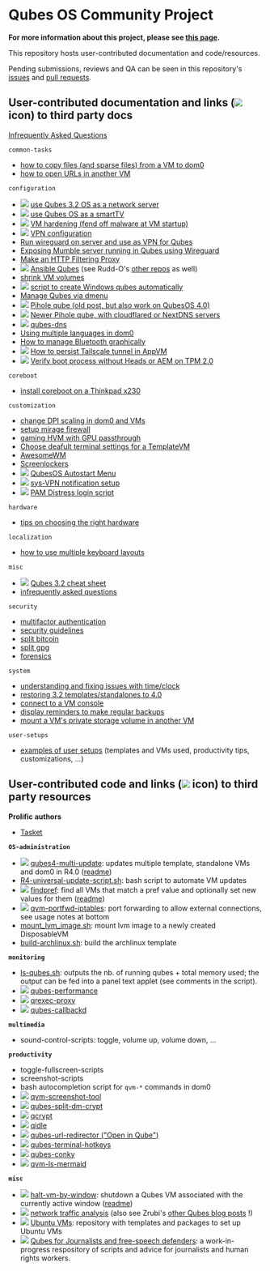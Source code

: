# Qubes OS Community Project

**For more information about this project, please see [this
page](https://qubes-community.github.io/).**

This repository hosts user-contributed documentation and code/resources. 

Pending submissions, reviews and QA can be seen in this repository's
[issues](https://github.com/Qubes-Community/Contents/issues) and [pull
requests](https://github.com/Qubes-Community/Contents/pulls).

## User-contributed documentation and links (![](/_res/l.png) icon) to third party docs

[Infrequently Asked Questions](/docs/misc/iaq.adoc)

`common-tasks`
- [how to copy files (and sparse files) from a VM to dom0](/docs/common-tasks/copying-files-to-dom0.md)
- [how to open URLs in another VM](/docs/common-tasks/opening-urls-in-vms.md)

`configuration`
- ![](/_res/l.png) [use Qubes 3.2 OS as a network server](https://github.com/Rudd-O/qubes-network-server)
- ![](/_res/l.png) [use Qubes OS as a smartTV](https://github.com/Aekez/QubesTV)
- ![](/_res/l.png) [VM hardening (fend off malware at VM startup)](https://github.com/tasket/Qubes-VM-hardening)
- ![](/_res/l.png) [VPN configuration](https://github.com/tasket/Qubes-vpn-support)
- [Run wireguard on server and use as VPN for Qubes](/docs/wireguard/README.md)
- [Exposing Mumble server running in Qubes using Wireguard](/docs/mumble/README.md)
- [Make an HTTP Filtering Proxy](/docs/configuration/http-proxy.md)
- ![](/_res/l.png) [Ansible Qubes](https://github.com/Rudd-O/ansible-qubes) (see
  Rudd-O's [other repos](https://github.com/Rudd-O?tab=repositories) as well)
- [shrink VM volumes](/docs/configuration/shrink-volumes.md)
- ![](/_res/l.png) [script to create Windows qubes automatically](https://github.com/elliotkillick/qvm-create-windows-qube)
- [Manage Qubes via dmenu](/docs/configuration/qmenu.md)
- ![](/_res/l.png) [Pihole qube (old post, but also work on QubesOS 4.0)](https://blog.tufarolo.eu/how-to-configure-pihole-in-qubesos-proxyvm/)
- ![](/_res/l.png) [Newer Pihole qube, with cloudflared or NextDNS servers](https://github.com/92VV3M42d3v8/PiHole/blob/master/PiHole%20Cloudflared)
- ![](/_res/l.png) [qubes-dns](https://github.com/3hhh/qubes-dns/)
- [Using multiple languages in dom0](/docs/localization/multi-language-support-dom0.md)
- [How to manage Bluetooth graphically](/docs/configuration/bluetooth.md)
- ![](/_res/l.png) [How to persist Tailscale tunnel in AppVM](/docs/customization/tailscale.md)
- ![](/_res/l.png) [Verify boot process without Heads or AEM on TPM 2.0](https://github.com/kennethrrosen/qubes-boot-verification)

`coreboot`
- [install coreboot on a Thinkpad x230](/docs/coreboot/x230.md)

`customization`
- [change DPI scaling in dom0 and VMs](/docs/customization/dpi-scaling.md)
- [setup mirage firewall](/docs/customization/mirage-firewall.md)
- [gaming HVM with GPU passthrough](/docs/customization/gaming-hvm.md)
- [Choose deafult terminal settings for a TemplateVM](/docs/customization/terminal-defaults.md)  
- [AwesomeWM](/docs/customization/awesomewm.md)  
- [Screenlockers](/docs/customization/screenlockers.md)  
- ![](/_res/l.png) [QubesOS Autostart Menu](https://github.com/kennethrrosen/Qubes-OS-Autostart-Menu/)
- ![](/_res/l.png) [sys-VPN notification setup](https://github.com/kennethrrosen/qubes_VPN_notifier)
- ![](/_res/l.png) [PAM Distress login script](https://github.com/kennethrrosen/qubes-PAM-distress-login)

`hardware`
- [tips on choosing the right hardware](/docs/hardware/hardware-selection.md)

`localization`
- [how to use multiple keyboard layouts](/docs/localization/keyboard-multiple-layouts.md)

`misc`
- ![](/_res/l.png) [Qubes 3.2 cheat sheet](https://github.com/Jeeppler/qubes-cheatsheet)
- [infrequently asked questions](/docs/misc/iaq.adoc)

`security`
- [multifactor authentication](/docs/security/multifactor-authentication.md)
- [security guidelines](/docs/security/security-guidelines.md)
- [split bitcoin](/docs/security/split-bitcoin.md)
- [split gpg](/docs/security/split-gpg.md)
- [forensics](/docs/security/forensics.md)

`system`
- [understanding and fixing issues with time/clock](/docs/system/clock-time.md)
- [restoring 3.2 templates/standalones to 4.0](/docs/system/restore-3.2.md)
- [connect to a VM console](/docs/system/vm-console.md)
- [display reminders to make regular backups](/docs/system/backup-reminders.md)
- [mount a VM's private storage volume in another VM](/docs/system/vm-image.md)

`user-setups`
- [examples of user setups](/docs/user-setups/) (templates and VMs used, productivity
  tips, customizations, ...)


## User-contributed code and links (![](/_res/l.png) icon) to third party resources

**Prolific authors**
- [Tasket](https://github.com/tasket)

**`OS-administration`**
- ![](/_res/l.png) [qubes4-multi-update](https://github.com/tasket/Qubes-scripts/blob/master/qubes4-multi-update): updates multiple template, standalone VMs and dom0 in R4.0 ([readme](https://github.com/tasket/Qubes-scripts#qubes4-multi-update))
- [R4-universal-update-script.sh](/code/OS-administration/R4-universal-update-script.sh): bash script to automate VM updates
- ![](/_res/l.png) [findpref](https://github.com/tasket/Qubes-scripts/blob/master/findpref): find all VMs that match a pref value and optionally set new values for them ([readme](https://github.com/tasket/Qubes-scripts#findpref))
- ![](/_res/l.png) [qvm-portfwd-iptables](https://gist.github.com/fepitre/941d7161ae1150d90e15f778027e3248): port forwarding to allow external connections, see usage notes at bottom 
- [mount_lvm_image.sh](/code/OS-administration/mount_lvm_image.sh): mount lvm image to a newly created DisposableVM
- [build-archlinux.sh](/code/OS-administration/build-archlinux.sh): build the archlinux template
 
**`monitoring`**
- [ls-qubes.sh](/code/monitoring/ls-qubes.sh): outputs the nb. of running qubes + total memory used; the output can be fed into a panel text applet (see comments in the script).
- ![](/_res/l.png) [qubes-performance](https://github.com/3hhh/qubes-performance)
- ![](/_res/l.png) [qrexec-proxy](https://github.com/3hhh/qubes-qrexec-proxy)
- ![](/_res/l.png) [qubes-callbackd](https://github.com/3hhh/qubes-callbackd)

**`multimedia`**
- sound-control-scripts: toggle, volume up, volume down, ...

**`productivity`**
- toggle-fullscreen-scripts
- screenshot-scripts
- bash autocompletion script for `qvm-*` commands in dom0
- ![](/_res/l.png) [qvm-screenshot-tool](https://github.com/evadogstar/qvm-screenshot-tool)
- ![](/_res/l.png) [qubes-split-dm-crypt](https://github.com/rustybird/qubes-split-dm-crypt)
- ![](/_res/l.png) [qcrypt](https://github.com/3hhh/qcrypt)
- ![](/_res/l.png) [qidle](https://github.com/3hhh/qidle)
- ![](/_res/l.png) [qubes-url-redirector ("Open in Qube")](https://github.com/raffaeleflorio/qubes-url-redirector/)
- ![](/_res/l.png) [qubes-terminal-hotkeys](https://github.com/3hhh/qubes-terminal-hotkeys)
- ![](/_res/l.png) [qubes-conky](https://github.com/3hhh/qubes-conky)
- ![](/_res/l.png) [qvm-ls-mermaid](https://github.com/3hhh/qvm-ls-mermaid)

**`misc`**
- ![](/_res/l.png)
  [halt-vm-by-window](https://github.com/tasket/Qubes-scripts/blob/master/halt-vm-by-window):
  shutdown a Qubes VM associated with the currently active window
  ([readme](https://github.com/tasket/Qubes-scripts#halt-vm-by-window))
- ![](/_res/l.png) [network traffic
  analysis](http://zrubi.hu/en/2017/traffic-analysis-qubes/) (also see Zrubi's
  [other Qubes blog posts](http://zrubi.hu/en/category/virtualization/qubes/) !)
- ![](/_res/l.png) [Ubuntu VMs](http://qubes.3isec.org/): repository with
  templates and packages to set up Ubuntu VMs
- ![](/_res/l.png) [Qubes for Journalists and free-speech defenders](https://github.com/kennethrrosen/journoSEC): a work-in-progress respository of scripts and advice for journalists and human rights workers.
